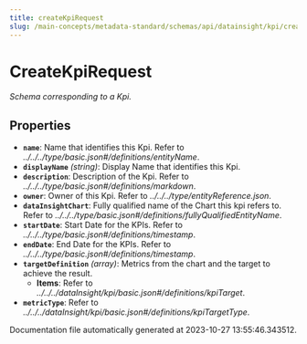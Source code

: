 ```yaml
---
title: createKpiRequest
slug: /main-concepts/metadata-standard/schemas/api/datainsight/kpi/createkpirequest
---
```


# CreateKpiRequest

*Schema corresponding to a Kpi.*

## Properties

- **`name`**: Name that identifies this Kpi. Refer to *../../../type/basic.json#/definitions/entityName*.
- **`displayName`** *(string)*: Display Name that identifies this Kpi.
- **`description`**: Description of the Kpi. Refer to *../../../type/basic.json#/definitions/markdown*.
- **`owner`**: Owner of this Kpi. Refer to *../../../type/entityReference.json*.
- **`dataInsightChart`**: Fully qualified name of the Chart this kpi refers to. Refer to *../../../type/basic.json#/definitions/fullyQualifiedEntityName*.
- **`startDate`**: Start Date for the KPIs. Refer to *../../../type/basic.json#/definitions/timestamp*.
- **`endDate`**: End Date for the KPIs. Refer to *../../../type/basic.json#/definitions/timestamp*.
- **`targetDefinition`** *(array)*: Metrics from the chart and the target to achieve the result.
  - **Items**: Refer to *../../../dataInsight/kpi/basic.json#/definitions/kpiTarget*.
- **`metricType`**: Refer to *../../../dataInsight/kpi/basic.json#/definitions/kpiTargetType*.


Documentation file automatically generated at 2023-10-27 13:55:46.343512.
